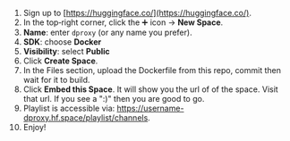1. Sign up to [https://huggingface.co/](https://huggingface.co/).
2. In the top‑right corner, click the ➕ icon → **New Space**.
3. **Name**: enter `dproxy` (or any name you prefer).
4. **SDK**: choose **Docker**
5. **Visibility**: select **Public**
6. Click **Create Space**.
7. In the Files section, upload the Dockerfile from this repo, commit then wait for it to build.
8. Click **Embed this Space**. It will show you the url of of the space. Visit that url. If you see a ":)" then you are good to go.
9. Playlist is accessible via: https://username-dproxy.hf.space/playlist/channels.
10. Enjoy!


